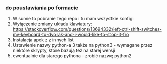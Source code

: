 ### do poustawiania po formacie ###

1. W sumie to pobranie tego repo i tu mam wszystkie konfigi
2. Wyłączenie zmiany układu klawiatury: https://stackoverflow.com/questions/13694332/left-ctrl-shift-switches-my-keyboard-to-dvorak-and-i-would-like-to-stop-it-fro
3. Instalacja apek z z innych list
4. Ustawienie nazwy python-a 3 także na python3 - wymagane przez niektóre skrypty, które bazują też na starej wersji
5. ewentualnie dla starego pythona - zrobić nazwę python2